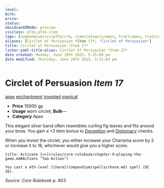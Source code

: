 ```yaml
---
level:
bulk:
price:
status:
obsidianUIMode: preview
cssclass: pf2e,pf2e-item
tags: [compendium/src/pf2e/crb, item/category/apex, trait/apex, trait/enchantment, trait/invested, trait/magical]
aliases: [Circlet of Persuasion *Item 17*, "Circlet of Persuasion"]
title: Circlet of Persuasion *Item 17*
linter-yaml-title-alias: Circlet of Persuasion *Item 17*
date created: Monday, June 19th 2023, 5:15:09 pm
date modified: Thursday, June 29th 2023, 5:31:03 pm
---
```


# Circlet of Persuasion *Item 17*

[apex](rules/traits/apex.md) [enchantment](rules/traits/enchantment.md) [invested](rules/traits/invested.md) [magical](rules/traits/magical.md)  

- **Price** 15000 gp
- **Usage** worn circlet; **Bulk**—
- **Category** Apex

This elegant silver band often resembles curling fig leaves and fits around your brow. You gain a +2 item bonus to [Deception](compendium/skills.md#Deception) and [Diplomacy](compendium/skills.md#Diplomacy) checks.

When you invest the circlet, you either increase your Charisma score by 2 or increase it to 18, whichever would give you a higher score.

```ad-embed-ability
title: Activate [>>](rules/core-rulebook/chapter-9-playing-the-game.md#Actions "Two-Action")

You cast a 4th-level [charm](compendium/spells/charm.md) spell (DC 38).
```

*Source: Core Rulebook p. 603*
